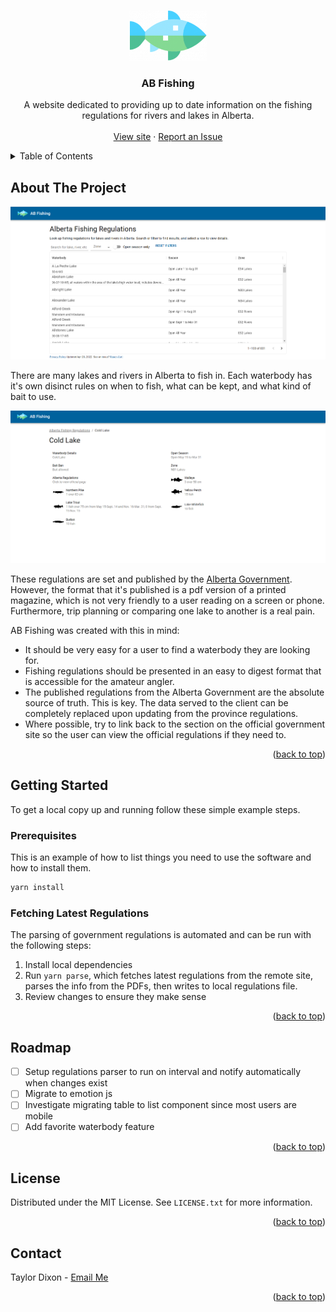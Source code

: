 <a name="readme-top"></a>

<!-- PROJECT LOGO -->
<br />
<div align="center">
  <a href="https://www.abfishing.ca">
    <img src="public/icon.png" alt="Logo" height="80">
  </a>

  <h3 align="center">AB Fishing</h3>

  <p align="center">
    A website dedicated to providing up to date information on the fishing regulations for rivers and lakes in Alberta.
    <br />
    <br />
    <a href="https://www.abfishing.ca">View site</a>
    ·
    <a href="mailto:%61bfis%68in%67ca@gm%61il.c%6Fm">Report an Issue</a>
    
  </p>
</div>

<!-- TABLE OF CONTENTS -->
<details>
  <summary>Table of Contents</summary>
  <ol>
    <li>
      <a href="#about-the-project">About The Project</a>
      <ul>
        <li><a href="#built-with">Built With</a></li>
      </ul>
    </li>
    <li>
      <a href="#getting-started">Getting Started</a>
      <ul>
        <li><a href="#prerequisites">Prerequisites</a></li>
        <li><a href="#installation">Installation</a></li>
      </ul>
    </li>
    <li><a href="#usage">Usage</a></li>
    <li><a href="#roadmap">Roadmap</a></li>
    <li><a href="#license">License</a></li>
    <li><a href="#contact">Contact</a></li>
  </ol>
</details>

<!-- ABOUT THE PROJECT -->

## About The Project

![Product Image](public/product_screenshot.png)

There are many lakes and rivers in Alberta to fish in. Each waterbody has it's own disinct rules on when to fish, what can be kept, and what kind of bait to use.

![Details Image](public/details_screenshot.png)

These regulations are set and published by the [Alberta Government](https://albertaregulations.ca/fishingregs/). However, the format that it's published is a pdf version of a printed magazine, which is not very friendly to a user reading on a screen or phone. Furthermore, trip planning or comparing one lake to another is a real pain.

AB Fishing was created with this in mind:

- It should be very easy for a user to find a waterbody they are looking for.
- Fishing regulations should be presented in an easy to digest format that is accessible for the amateur angler.
- The published regulations from the Alberta Government are the absolute source of truth. This is key. The data served to the client can be completely replaced upon updating from the province regulations.
- Where possible, try to link back to the section on the official government site so the user can view the official regulations if they need to.

<p align="right">(<a href="#readme-top">back to top</a>)</p>

<!-- GETTING STARTED -->

## Getting Started

To get a local copy up and running follow these simple example steps.

### Prerequisites

This is an example of how to list things you need to use the software and how to install them.

```sh
yarn install
```

### Fetching Latest Regulations

The parsing of government regulations is automated and can be run with the following steps:

1. Install local dependencies
2. Run `yarn parse`, which fetches latest regulations from the remote site, parses the info from the PDFs, then writes to local regulations file.
3. Review changes to ensure they make sense

<p align="right">(<a href="#readme-top">back to top</a>)</p>

<!-- ROADMAP -->

## Roadmap

- [ ] Setup regulations parser to run on interval and notify automatically when changes exist
- [ ] Migrate to emotion js
- [ ] Investigate migrating table to list component since most users are mobile
- [ ] Add favorite waterbody feature

<p align="right">(<a href="#readme-top">back to top</a>)</p>

<!-- LICENSE -->

## License

Distributed under the MIT License. See `LICENSE.txt` for more information.

<p align="right">(<a href="#readme-top">back to top</a>)</p>

<!-- CONTACT -->

## Contact

Taylor Dixon - <a href="mailto:%61bfis%68in%67ca@gm%61il.c%6Fm">Email Me</a>

<p align="right">(<a href="#readme-top">back to top</a>)</p>
